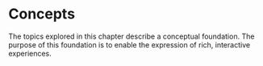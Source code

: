 # Concepts

The topics explored in this chapter describe a conceptual foundation. The purpose of this foundation is to enable the expression of rich, interactive experiences.